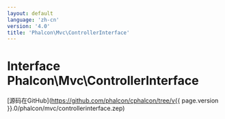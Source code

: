 ```yaml
---
layout: default
language: 'zh-cn'
version: '4.0'
title: 'Phalcon\Mvc\ControllerInterface'
---
```


# Interface **Phalcon\Mvc\ControllerInterface**

[源码在GitHub](https://github.com/phalcon/cphalcon/tree/v{{ page.version }}.0/phalcon/mvc/controllerinterface.zep)